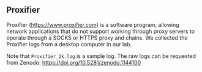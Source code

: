 ## Proxifier

Proxifier (https://www.proxifier.com) is a software program, allowing network applications that do not support working through proxy servers to operate through a SOCKS or HTTPS proxy and chains. We collected the Proxifier logs from a desktop computer in our lab. 

Note that `Proxifier_2k.log` is a sample log. The raw logs can be requested from Zenodo: https://doi.org/10.5281/zenodo.1144100



